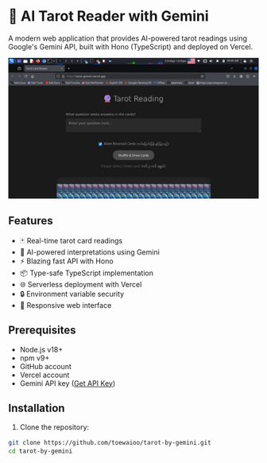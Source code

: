 # 🔮 AI Tarot Reader with Gemini

A modern web application that provides AI-powered tarot readings using Google's Gemini API, built with Hono (TypeScript) and deployed on Vercel.

![Demo](/images/Screenshot.png)

## Features

- 🃏 Real-time tarot card readings
- 🧠 AI-powered interpretations using Gemini
- ⚡ Blazing fast API with Hono
- 📦 Type-safe TypeScript implementation
- 🌐 Serverless deployment with Vercel
- 🔒 Environment variable security
- 📱 Responsive web interface

## Prerequisites

- Node.js v18+
- npm v9+
- GitHub account
- Vercel account
- Gemini API key ([Get API Key](https://ai.google.dev/))

## Installation

1. Clone the repository:

```bash
git clone https://github.com/toewaioo/tarot-by-gemini.git
cd tarot-by-gemini
```
